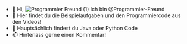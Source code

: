 
- 👋 Hi, ![Programmier Freund (1)](https://github.com/Programmier-Freund/Programmier-Freund/assets/149804433/93d6831a-8804-4892-9f64-69172e34a6ae)
Ich bin  @Programmier-Freund
- 👀 Hier findet du die Beispielaufgaben und den Programmiercode aus den Videos!
- 🌱 Hauptsächlich findest du Java oder Python Code 
- 📫 Hinterlass gerne einen Kommentar!

<!---
Programmier-Freund/Programmier-Fr![Uploading Programmier Freund (1).png…]()
eund is a ✨ special ✨ repository because its `README.md` (this file) appears on your GitHub profile.
You can click the Preview link to take a look at your changes.
--->
